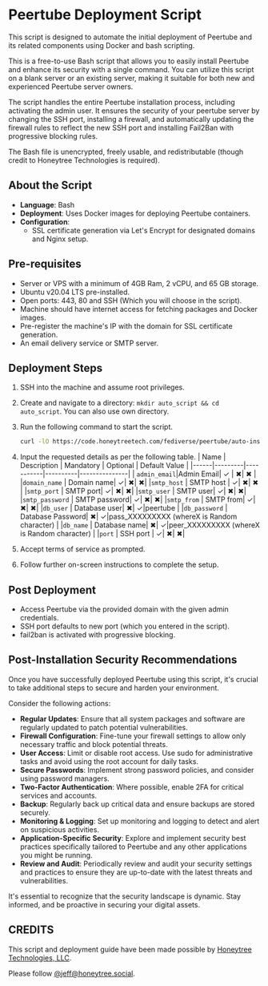 # Peertube Deployment Script

This script is designed to automate the initial deployment of Peertube and its related components using Docker and bash scripting.

This is a free-to-use Bash script that allows you to easily install Peertube and enhance its security with a single command. You can utilize this script on a blank server or an existing server, making it suitable for both new and experienced Peertube server owners.

The script handles the entire Peertube installation process, including activating the admin user. It ensures the security of your peertube server by changing the SSH port, installing a firewall, and automatically updating the firewall rules to reflect the new SSH port and installing Fail2Ban with progressive blocking rules.

The Bash file is unencrypted, freely usable, and redistributable (though credit to Honeytree Technologies is required).



## About the Script

- **Language**: Bash
- **Deployment**: Uses Docker images for deploying Peertube containers.
- **Configuration**:
  - SSL certificate generation via Let's Encrypt for designated domains and Nginx setup.

## Pre-requisites

- Server or VPS with a minimum of 4GB Ram, 2 vCPU, and 65 GB storage.
- Ubuntu v20.04 LTS pre-installed.
- Open ports:  443, 80 and SSH (Which you will choose in the script).
- Machine should have internet access for fetching packages and Docker images.
- Pre-register the machine's IP with the domain for SSL certificate generation.
- An email delivery service or SMTP server.

## Deployment Steps

1. SSH into the machine and assume root privileges.
2. Create and navigate to a directory: `mkdir auto_script && cd auto_script`.
    You can also use own directory.
3. Run the following command to start the script.
    ```bash
    curl -lO https://code.honeytreetech.com/fediverse/peertube/auto-installer/auto_script.sh && sudo chmod +x auto_script.sh && ./auto_script.sh
    ```
4. Input the requested details as per the following table.
    | Name | Description | Mandatory | Optional | Default Value | 
    |------|---------|-----------|----------|---------------|
    | `admin_email`|Admin Email| &checkmark; | &#10006;| &#10006; | 
    |`domain_name` | Domain name| &checkmark;| &#10006;| &#10006;|
    |`smtp_host` | SMTP host | &checkmark;|  &#10006;| &#10006; | 
    |`smtp_port` | SMTP port| &checkmark;| &#10006;| &#10006;|
    |`smtp_user` | SMTP user| &checkmark;| &#10006;| &#10006;|
    |`smtp_password` | SMTP password| &checkmark;| &#10006;| &#10006;|
    |`smtp_from` | SMTP from| &checkmark;| &#10006;| &#10006;|
    |`db_user` | Database user| &#10006;| &checkmark;|peertube |
    |`db_password` | Database Password| &#10006;| &checkmark;|pass_XXXXXXXXX (whereX is Random character) |
    |`db_name` | Database name| &#10006;| &checkmark;|peer_XXXXXXXXX (whereX is Random character) |
    |`port` | SSH port | &checkmark;| &#10006;| &#10006;|

                                
5. Accept terms of service as prompted.
6. Follow further on-screen instructions to complete the setup.

## Post Deployment

- Access Peertube via the provided domain with the given admin credentials.
- SSH port defaults to new port (which you entered in the script).
- fail2ban is activated with progressive blocking.

## Post-Installation Security Recommendations

Once you have successfully deployed Peertube using this script, it's crucial to take additional steps to secure and harden your environment. 

Consider the following actions:

- **Regular Updates**: Ensure that all system packages and software are regularly updated to patch potential vulnerabilities.
- **Firewall Configuration**: Fine-tune your firewall settings to allow only necessary traffic and block potential threats.
- **User Access**: Limit or disable root access. Use sudo for administrative tasks and avoid using the root account for daily tasks.
- **Secure Passwords**: Implement strong password policies, and consider using password managers.
- **Two-Factor Authentication**: Where possible, enable 2FA for critical services and accounts.
- **Backup**: Regularly back up critical data and ensure backups are stored securely.
- **Monitoring & Logging**: Set up monitoring and logging to detect and alert on suspicious activities.
- **Application-Specific Security**: Explore and implement security best practices specifically tailored to Peertube and any other applications you might be running.
- **Review and Audit**: Periodically review and audit your security settings and practices to ensure they are up-to-date with the latest threats and vulnerabilities.

It's essential to recognize that the security landscape is dynamic. Stay informed, and be proactive in securing your digital assets.




## CREDITS

This script and deployment guide have been made possible by [Honeytree Technologies, LLC](https://honeytreetech.com).

Please follow [@jeff@honeytree.social](https://honeytree.social/@jeff).